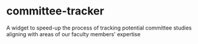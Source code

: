 # committee-tracker
A widget to speed-up the process of tracking potential committee studies aligning with areas of our faculty members' expertise
